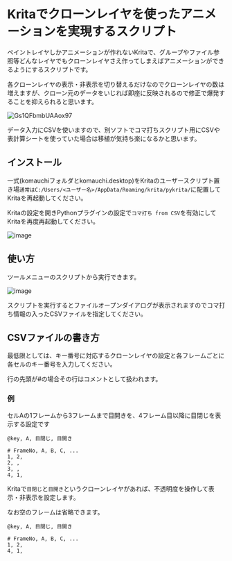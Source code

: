 # Kritaでクローンレイヤを使ったアニメーションを実現するスクリプト

ペイントレイヤしかアニメーションが作れないKritaで、グループやファイル参照等どんなレイヤでもクローンレイヤさえ作ってしまえばアニメーションができるようにするスクリプトです。

各クローンレイヤの表示・非表示を切り替えるだけなのでクローンレイヤの数は増えますが、クローン元のデータをいじれば即座に反映されるので修正で爆発することを抑えられると思います。

![Gs1QFbmbUAAox97](https://github.com/user-attachments/assets/2eef2caa-6d46-49dd-887a-2912d1226496)

データ入力にCSVを使いますので、別ソフトでコマ打ちスクリプト用にCSVや表計算シートを使っていた場合は移植が気持ち楽になるかと思います。

## インストール
一式(komauchiフォルダとkomauchi.desktop)をKritaのユーザースクリプト置き場`通常はC:/Users/<ユーザー名>/AppData/Roaming/krita/pykrita/`に配置してKritaを再起動してください。

Kritaの設定を開きPythonプラグインの設定で`コマ打ち from CSV`を有効にしてKritaを再度再起動してください。

![image](https://github.com/user-attachments/assets/8681e063-bc66-4625-a76e-adf966eec1b5)

## 使い方

ツールメニューのスクリプトから実行できます。

![image](https://github.com/user-attachments/assets/df061bbd-1c16-4579-8aa6-d51d9b652064)

スクリプトを実行するとファイルオープンダイアログが表示されますのでコマ打ち情報の入ったCSVファイルを指定してください。

## CSVファイルの書き方

最低限としては、キー番号に対応するクローンレイヤの設定と各フレームごとに各セルのキー番号を入力してください。

行の先頭が#の場合その行はコメントとして扱われます。

### 例
セルAの1フレームから3フレームまで目開きを、4フレーム目以降に目閉じを表示する設定です

```csv
@key, A, 目閉じ, 目開き

# FrameNo, A, B, C, ...
1, 2,
2, ,
3, ,
4, 1,
```
Kritaで`目閉じ`と`目開き`というクローンレイヤがあれば、不透明度を操作して表示・非表示を設定します。

なお空のフレームは省略できます。

```csv
@key, A, 目閉じ, 目開き

# FrameNo, A, B, C, ...
1, 2,
4, 1,
```
